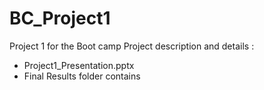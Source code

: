 # BC_Project1

Project 1 for the Boot camp
Project description and details :

- Project1_Presentation.pptx
- Final Results folder contains 
